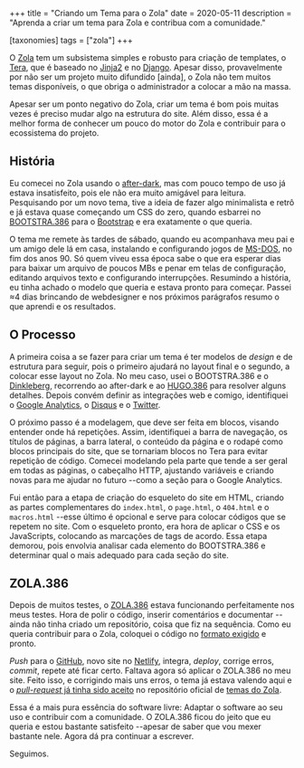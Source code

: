 +++
title = "Criando um Tema para o Zola"
date  = 2020-05-11
description = "Aprenda a criar um tema para Zola e contribua com a comunidade."

[taxonomies]
tags = ["zola"]
+++

O [Zola](https://www.getzola.org/) tem um subsistema simples e robusto para criação de templates, o  [Tera](https://tera.netlify.app/), que é baseado no [Jinja2](https://palletsprojects.com/p/jinja/) e no [Django](https://www.djangoproject.com/).  Apesar disso, provavelmente por não ser um projeto muito difundido [ainda], o Zola não tem muitos temas disponíveis, o que obriga o administrador a colocar a mão na massa.

Apesar ser um ponto negativo do Zola, criar um tema é bom pois muitas vezes é preciso mudar algo na estrutura do site.  Além disso, essa é a melhor forma de conhecer um pouco do motor do Zola e contribuir para o ecossistema do projeto.


## História
Eu comecei no Zola usando o [after-dark](https://github.com/getzola/after-dark), mas com pouco tempo de uso já estava insatisfeito, pois ele não era muito amigável para leitura.  Pesquisando por um novo tema, tive a ideia de fazer algo minimalista e retrô e já estava quase começando um CSS do zero, quando esbarrei no [BOOTSTRA.386](https://kristopolous.github.io/BOOTSTRA.386/) para o [Bootstrap](https://getbootstrap.com/) e era exatamente o que queria.

O tema me remete às tardes de sábado, quando eu acompanhava meu pai e um amigo dele lá em casa, instalando e configurando jogos de [MS-DOS](https://en.wikipedia.org/wiki/MS-DOS), no fim dos anos 90.  Só quem viveu essa época sabe o que era esperar dias para baixar um arquivo de poucos MBs e penar em telas de configuração, editando arquivos texto e configurando interrupções.  Resumindo a história, eu tinha achado o modelo que queria e estava pronto para começar.  Passei &approx;4 dias brincando de webdesigner e nos próximos parágrafos resumo o que aprendi e os resultados.


## O Processo
A primeira coisa a se fazer para criar um tema é ter modelos de *design* e de estrutura para seguir, pois o primeiro ajudará no layout final e o segundo, a colocar esse layout no Zola.  No meu caso, usei o BOOTSTRA.386 e o [Dinkleberg](https://github.com/rust-br/dinkleberg), recorrendo ao after-dark e ao [HUGO.386](https://themes.gohugo.io/hugo.386/) para resolver alguns detalhes.  Depois convém definir as integrações web e comigo, identifiquei o [Google Analytics](https://analytics.google.com), o [Disqus](https://disqus.com) e o [Twitter](http://twitter.com).

O próximo passo é a modelagem, que deve ser feita em blocos, visando entender onde há repetições.  Assim, identifiquei a barra de navegação, os títulos de páginas, a barra lateral, o conteúdo da página e o rodapé como blocos principais do site, que se tornariam blocos no Tera para evitar repetição de código.  Comecei modelando pela parte que tende a ser geral em todas as páginas, o cabeçalho HTTP, ajustando variáveis e criando novas para me ajudar no futuro --como a seção para o Google Analytics.

Fui então para a etapa de criação do esqueleto do site em HTML, criando as partes complementares do `index.html`, o `page.html`, o `404.html` e o `macros.html` --esse último é opcional e serve para colocar códigos que se repetem no site.  Com o esqueleto pronto, era hora de aplicar o CSS e os JavaScripts, colocando as marcações de tags de acordo.  Essa etapa demorou, pois envolvia analisar cada elemento do BOOTSTRA.386 e determinar qual o mais adequado para cada seção do site.


## ZOLA.386
Depois de muitos testes, o [ZOLA.386](https://github.com/lopes/zola.386) estava funcionando perfeitamente nos meus testes.  Hora de polir o código, inserir comentários e documentar --ainda não tinha criado um repositório, coisa que fiz na sequência.  Como eu queria contribuir para o Zola, coloquei o código no [formato exigido](https://www.getzola.org/documentation/themes/creating-a-theme/) e pronto.

*Push* para o [GitHub](https://github.com/lopes/zola.386), novo site no [Netlify](https://zola386.netlify.app/), integra, *deploy*, corrige erros, *commit*, repete até ficar certo.  Faltava agora só aplicar o ZOLA.386 no meu site.  Feito isso, e corrigindo mais uns erros, o tema já estava valendo aqui e o [*pull-request* já tinha sido aceito](https://github.com/getzola/themes/pull/26) no repositório oficial de [temas do Zola](https://github.com/getzola/themes).

Essa é a mais pura essência do software livre: Adaptar o software ao seu uso e contribuir com a comunidade.  O ZOLA.386 ficou do jeito que eu queria e estou bastante satisfeito --apesar de saber que vou mexer bastante nele.  Agora dá pra continuar a escrever.

Seguimos.
